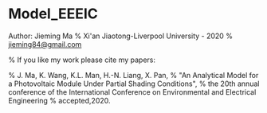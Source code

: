 # Model_EEEIC
Author: Jieming Ma
% Xi'an Jiaotong-Liverpool University - 2020
% jieming84@gmail.com

% If you like my work please cite my papers:

% J. Ma, K. Wang, K.L. Man, H.-N. Liang, X. Pan, 
% "An Analytical Model for a Photovoltaic Module Under Partial Shading Conditions", 
% the 20th annual conference of the International Conference on Environmental and Electrical Engineering
% accepted,2020.
